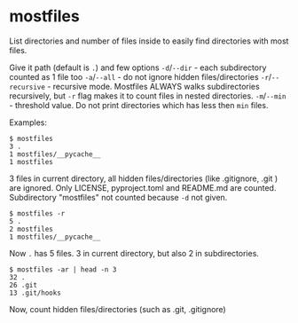# mostfiles

List directories and number of files inside to easily find directories with most files.

Give it path (default is `.`) and few options
`-d`/`--dir` - each subdirectory counted as 1 file too
`-a`/`--all` - do not ignore hidden files/directories 
`-r`/`--recursive` - recursive mode. Mostfiles ALWAYS walks subdirectories recursively, but `-r` flag makes it to count files in nested directories.
`-m`/`--min` - threshold value. Do not print directories which has less then `min` files.

Examples:
~~~shell
$ mostfiles
3 .
1 mostfiles/__pycache__
1 mostfiles
~~~
3 files in current directory, all hidden files/directories (like .gitignore, .git ) are ignored. Only LICENSE, pyproject.toml and README.md are counted. Subdirectory "mostfiles" not counted because `-d` not given.

~~~
$ mostfiles -r
5 .
2 mostfiles
1 mostfiles/__pycache__
~~~
Now `.` has 5 files. 3 in current directory, but also 2 in subdirectories.

~~~
$ mostfiles -ar | head -n 3
32 .
26 .git
13 .git/hooks
~~~
Now, count hidden files/directories (such as .git, .gitignore)

